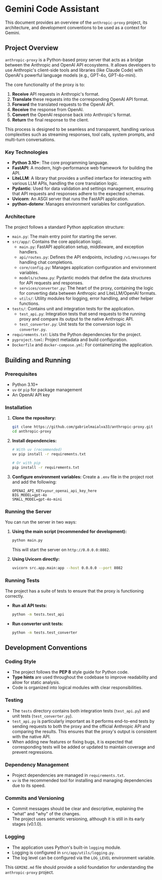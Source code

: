 # Gemini Code Assistant

This document provides an overview of the `anthropic-proxy` project, its architecture, and development conventions to be
used as a context for Gemini.

## Project Overview

`anthropic-proxy` is a Python-based proxy server that acts as a bridge between the Anthropic and OpenAI API ecosystems.
It allows developers to use Anthropic's client-side tools and libraries (like Claude Code) with OpenAI's powerful
language models (e.g., GPT-4o, GPT-4o-mini).

The core functionality of the proxy is to:

1. **Receive** API requests in Anthropic's format.
2. **Translate** these requests into the corresponding OpenAI API format.
3. **Forward** the translated requests to the OpenAI API.
4. **Receive** the response from OpenAI.
5. **Convert** the OpenAI response back into Anthropic's format.
6. **Return** the final response to the client.

This process is designed to be seamless and transparent, handling various complexities such as streaming responses, tool
calls, system prompts, and multi-turn conversations.

### Key Technologies

* **Python 3.10+**: The core programming language.
* **FastAPI**: A modern, high-performance web framework for building the API.
* **LiteLLM**: A library that provides a unified interface for interacting with various LLM APIs, handling the core
  translation logic.
* **Pydantic**: Used for data validation and settings management, ensuring that API requests and responses adhere to the
  expected schemas.
* **Uvicorn**: An ASGI server that runs the FastAPI application.
* **python-dotenv**: Manages environment variables for configuration.

### Architecture

The project follows a standard Python application structure:

* `main.py`: The main entry point for starting the server.
* `src/app/`: Contains the core application logic.
    * `main.py`: FastAPI application setup, middleware, and exception handlers.
    * `api/routes.py`: Defines the API endpoints, including `/v1/messages` for handling chat completions.
    * `core/config.py`: Manages application configuration and environment variables.
    * `models/schema.py`: Pydantic models that define the data structures for API requests and responses.
    * `services/converter.py`: The heart of the proxy, containing the logic for converting data between Anthropic and
      LiteLLM/OpenAI formats.
    * `utils/`: Utility modules for logging, error handling, and other helper functions.
* `tests/`: Contains unit and integration tests for the application.
    * `test_api.py`: Integration tests that send requests to the running proxy and compare its output to the native
      Anthropic API.
    * `test_converter.py`: Unit tests for the conversion logic in `converter.py`.
* `requirements.txt`: Lists the Python dependencies for the project.
* `pyproject.toml`: Project metadata and build configuration.
* `Dockerfile` and `docker-compose.yml`: For containerizing the application.

## Building and Running

### Prerequisites

* Python 3.10+
* `uv` or `pip` for package management
* An OpenAI API key

### Installation

1. **Clone the repository:**
   ```sh
   git clone https://github.com/gabrielmaialva33/anthropic-proxy.git
   cd anthropic-proxy
   ```

2. **Install dependencies:**
   ```sh
   # With uv (recommended)
   uv pip install -r requirements.txt

   # Or with pip
   pip install -r requirements.txt
   ```

3. **Configure environment variables:**
   Create a `.env` file in the project root and add the following:
   ```env
   OPENAI_API_KEY=your_openai_api_key_here
   BIG_MODEL=gpt-4o
   SMALL_MODEL=gpt-4o-mini
   ```

### Running the Server

You can run the server in two ways:

1. **Using the main script (recommended for development):**
   ```sh
   python main.py
   ```
   This will start the server on `http://0.0.0.0:8082`.

2. **Using Uvicorn directly:**
   ```sh
   uvicorn src.app.main:app --host 0.0.0.0 --port 8082
   ```

### Running Tests

The project has a suite of tests to ensure that the proxy is functioning correctly.

* **Run all API tests:**
  ```sh
  python -m tests.test_api
  ```

* **Run converter unit tests:**
  ```sh
  python -m tests.test_converter
  ```

## Development Conventions

### Coding Style

* The project follows the **PEP 8** style guide for Python code.
* **Type hints** are used throughout the codebase to improve readability and allow for static analysis.
* Code is organized into logical modules with clear responsibilities.

### Testing

* The `tests` directory contains both integration tests (`test_api.py`) and unit tests (`test_converter.py`).
* `test_api.py` is particularly important as it performs end-to-end tests by sending requests to both the proxy and the
  official Anthropic API and comparing the results. This ensures that the proxy's output is consistent with the native
  API.
* When adding new features or fixing bugs, it is expected that corresponding tests will be added or updated to maintain
  coverage and prevent regressions.

### Dependency Management

* Project dependencies are managed in `requirements.txt`.
* `uv` is the recommended tool for installing and managing dependencies due to its speed.

### Commits and Versioning

* Commit messages should be clear and descriptive, explaining the "what" and "why" of the changes.
* The project uses semantic versioning, although it is still in its early stages (v0.1.0).

### Logging

* The application uses Python's built-in `logging` module.
* Logging is configured in `src/app/utils/logging.py`.
* The log level can be configured via the `LOG_LEVEL` environment variable.

This `GEMINI.md` file should provide a solid foundation for understanding the `anthropic-proxy` project.
